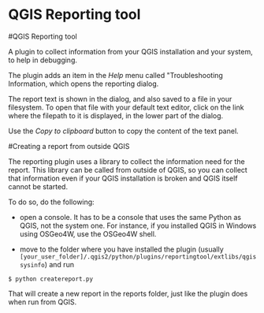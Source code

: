 # QGIS Reporting tool

#QGIS Reporting tool

A plugin to collect information from your QGIS installation and your system, to help in debugging.

The plugin adds an item in the *Help* menu called "Troubleshooting Information, which opens the reporting dialog.

The report text is shown in the dialog, and also saved to a file in your filesystem. To open that file with your default text editor, click on the link where the filepath to it is displayed, in the lower part of the dialog.

Use the *Copy to clipboard* button to copy the content of the text panel.

#Creating a report from outside QGIS

The reporting plugin uses a library to collect the information need for the report. This library can be called from outside of QGIS, so you can collect that information even if your QGIS installation is broken and QGIS itself cannot be started.

To do so, do the following:

- open a console. It has to be a console that uses the same Python as QGIS, not the system one. For instance, if you installed QGIS in Windows using OSGeo4W, use the OSGeo4W shell.

- move to the folder where you have installed the plugin (usually `[your_user_folder]/.qgis2/python/plugins/reportingtool/extlibs/qgissysinfo`) and run

```
$ python createreport.py
```

That will create a new report in the reports folder, just like the plugin does when run from QGIS.
